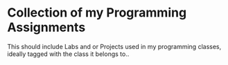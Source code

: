 # Collection of my Programming Assignments

This should include Labs and or Projects used in my programming classes, ideally tagged with the class it belongs to..